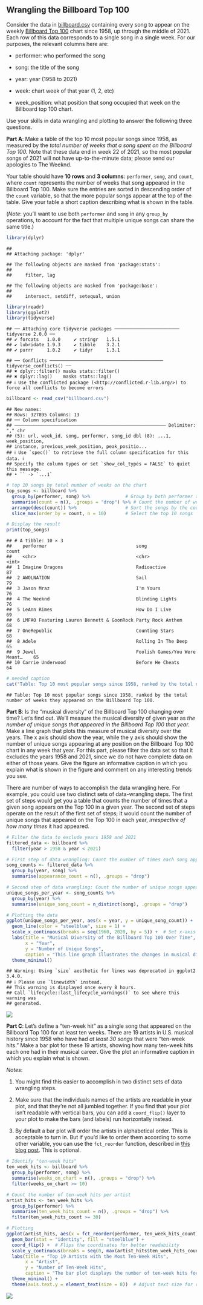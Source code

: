 ## Wrangling the Billboard Top 100

Consider the data in
[billboard.csv](https://github.com/jgscott/STA380/blob/master/data/billboard.csv)
containing every song to appear on the weekly [Billboard Top
100](https://www.billboard.com/charts/hot-100/) chart since 1958, up
through the middle of 2021. Each row of this data corresponds to a
single song in a single week. For our purposes, the relevant columns
here are:

- performer: who performed the song

- song: the title of the song

- year: year (1958 to 2021)

- week: chart week of that year (1, 2, etc)

- week_position: what position that song occupied that week on the
  Billboard top 100 chart.

Use your skills in data wrangling and plotting to answer the following
three questions.

**Part A**: Make a table of the top 10 most popular songs since 1958, as
measured by the *total number of weeks that a song spent on the
Billboard Top 100.* Note that these data end in week 22 of 2021, so the
most popular songs of 2021 will not have up-to-the-minute data; please
send our apologies to The Weeknd.

Your table should have **10 rows** and **3 columns**: `performer`,
`song`, and `count`, where `count` represents the number of weeks that
song appeared in the Billboard Top 100. Make sure the entries are sorted
in descending order of the `count` variable, so that the more popular
songs appear at the top of the table. Give your table a short caption
describing what is shown in the table.

(*Note*: you’ll want to use both `performer` and `song` in any
`group_by` operations, to account for the fact that multiple unique
songs can share the same title.)

``` r
library(dplyr)
```

    ## 
    ## Attaching package: 'dplyr'

    ## The following objects are masked from 'package:stats':
    ## 
    ##     filter, lag

    ## The following objects are masked from 'package:base':
    ## 
    ##     intersect, setdiff, setequal, union

``` r
library(readr)
library(ggplot2)
library(tidyverse)
```

    ## ── Attaching core tidyverse packages ──────────────────────── tidyverse 2.0.0 ──
    ## ✔ forcats   1.0.0     ✔ stringr   1.5.1
    ## ✔ lubridate 1.9.3     ✔ tibble    3.2.1
    ## ✔ purrr     1.0.2     ✔ tidyr     1.3.1

    ## ── Conflicts ────────────────────────────────────────── tidyverse_conflicts() ──
    ## ✖ dplyr::filter() masks stats::filter()
    ## ✖ dplyr::lag()    masks stats::lag()
    ## ℹ Use the conflicted package (<http://conflicted.r-lib.org/>) to force all conflicts to become errors

``` r
billboard <- read_csv("billboard.csv")
```

    ## New names:
    ## Rows: 327895 Columns: 13
    ## ── Column specification
    ## ──────────────────────────────────────────────────────── Delimiter: "," chr
    ## (5): url, week_id, song, performer, song_id dbl (8): ...1, week_position,
    ## instance, previous_week_position, peak_positio...
    ## ℹ Use `spec()` to retrieve the full column specification for this data. ℹ
    ## Specify the column types or set `show_col_types = FALSE` to quiet this message.
    ## • `` -> `...1`

``` r
# top 10 songs by total number of weeks on the chart
top_songs <- billboard %>%
  group_by(performer, song) %>%             # Group by both performer and song
  summarise(count = n(), .groups = "drop") %>% # Count the number of weeks each song appeared
  arrange(desc(count)) %>%                  # Sort the songs by the count in descending order
  slice_max(order_by = count, n = 10)       # Select the top 10 songs

# Display the result
print(top_songs)
```

    ## # A tibble: 10 × 3
    ##    performer                                 song                          count
    ##    <chr>                                     <chr>                         <int>
    ##  1 Imagine Dragons                           Radioactive                      87
    ##  2 AWOLNATION                                Sail                             79
    ##  3 Jason Mraz                                I'm Yours                        76
    ##  4 The Weeknd                                Blinding Lights                  76
    ##  5 LeAnn Rimes                               How Do I Live                    69
    ##  6 LMFAO Featuring Lauren Bennett & GoonRock Party Rock Anthem                68
    ##  7 OneRepublic                               Counting Stars                   68
    ##  8 Adele                                     Rolling In The Deep              65
    ##  9 Jewel                                     Foolish Games/You Were Meant…    65
    ## 10 Carrie Underwood                          Before He Cheats                 64

``` r
# needed caption 
cat("Table: Top 10 most popular songs since 1958, ranked by the total number of weeks they appeared on the Billboard Top 100.")
```

    ## Table: Top 10 most popular songs since 1958, ranked by the total number of weeks they appeared on the Billboard Top 100.

**Part B**: Is the “musical diversity” of the Billboard Top 100 changing
over time? Let’s find out. We’ll measure the musical diversity of given
year as *the number of unique songs that appeared in the Billboard Top
100 that year.* Make a line graph that plots this measure of musical
diversity over the years. The x axis should show the year, while the y
axis should show the number of unique songs appearing at any position on
the Billboard Top 100 chart in any week that year. For this part, please
filter the data set so that it excludes the years 1958 and 2021, since
we do not have complete data on either of those years. Give the figure
an informative caption in which you explain what is shown in the figure
and comment on any interesting trends you see.

There are number of ways to accomplish the data wrangling here. For
example, you could use two distinct sets of data-wrangling steps. The
first set of steps would get you a table that counts the number of times
that a given song appears on the Top 100 in a given year. The second set
of steps operate on the result of the first set of steps; it would count
the number of unique songs that appeared on the Top 100 in each year,
*irrespective of how many times* it had appeared.

``` r
# Filter the data to exclude years 1958 and 2021
filtered_data <- billboard %>%
  filter(year > 1958 & year < 2021)

# First step of data wrangling: Count the number of times each song appears in each year
song_counts <- filtered_data %>%
  group_by(year, song) %>%
  summarise(appearance_count = n(), .groups = "drop")

# Second step of data wrangling: Count the number of unique songs appearing each year
unique_songs_per_year <- song_counts %>%
  group_by(year) %>%
  summarise(unique_song_count = n_distinct(song), .groups = "drop")

# Plotting the data
ggplot(unique_songs_per_year, aes(x = year, y = unique_song_count)) +
  geom_line(color = "steelblue", size = 1) +
  scale_x_continuous(breaks = seq(1960, 2020, by = 5)) +  # Set x-axis intervals to every 2 years
  labs(title = "Musical Diversity of the Billboard Top 100 Over Time",
       x = "Year",
       y = "Number of Unique Songs",
       caption = "This line graph illustrates the changes in musical diversity on the Billboard Top 100 chart from\n1959 to 2020, as measured by the number of unique songs that appeared in the chart each year.\nThe data excludes the years 1958 and 2021 due to incomplete records. The graph shows significant\nfluctuations, with a peak in diversity around the late 1960s and a noticeable decline through the 1970s and 1980s.\nMore recently, there has been a sharp increase in the number of unique songs, indicating a resurgence in musical diversity.") +
  theme_minimal()
```

    ## Warning: Using `size` aesthetic for lines was deprecated in ggplot2 3.4.0.
    ## ℹ Please use `linewidth` instead.
    ## This warning is displayed once every 8 hours.
    ## Call `lifecycle::last_lifecycle_warnings()` to see where this warning was
    ## generated.

![](ML---Data-Wrangling-Billboard_files/figure-gfm/Part%20B:%20Musical%20Diversity-1.png)<!-- -->

**Part C**: Let’s define a “ten-week hit” as a single song that appeared
on the Billboard Top 100 for at least ten weeks. There are 19 artists in
U.S. musical history since 1958 who have had *at least 30 songs* that
were “ten-week hits.” Make a bar plot for these 19 artists, showing how
many ten-week hits each one had in their musical career. Give the plot
an informative caption in which you explain what is shown.

*Notes*:

1.  You might find this easier to accomplish in two distinct sets of
    data wrangling steps.

2.  Make sure that the individuals names of the artists are readable in
    your plot, and that they’re not all jumbled together. If you find
    that your plot isn’t readable with vertical bars, you can add a
    `coord_flip()` layer to your plot to make the bars (and labels) run
    horizontally instead.

3.  By default a bar plot will order the artists in alphabetical order.
    This is acceptable to turn in. But if you’d like to order them
    according to some other variable, you can use the `fct_reorder`
    function, described in [this blog
    post](https://datavizpyr.com/re-ordering-bars-in-barplot-in-r/).
    This is optional.

``` r
# Identify "ten-week hits"
ten_week_hits <- billboard %>%
  group_by(performer, song) %>%
  summarise(weeks_on_chart = n(), .groups = "drop") %>%
  filter(weeks_on_chart >= 10)

# Count the number of ten-week hits per artist
artist_hits <- ten_week_hits %>%
  group_by(performer) %>%
  summarise(ten_week_hits_count = n(), .groups = "drop") %>%
  filter(ten_week_hits_count >= 30)

# Plotting
ggplot(artist_hits, aes(x = fct_reorder(performer, ten_week_hits_count), y = ten_week_hits_count)) +
  geom_bar(stat = "identity", fill = "steelblue") +
  coord_flip() +  # Flips the coordinates for better readability
  scale_y_continuous(breaks = seq(0, max(artist_hits$ten_week_hits_count), by = 2)) +  # Set y-axis intervals to every 2 hits
  labs(title = "Top 19 Artists with the Most Ten-Week Hits",
       x = "Artist",
       y = "Number of Ten-Week Hits",
       caption = "The bar plot displays the number of ten-week hits for the top 19 artists who have had at least 30 ten-week hits\non the Billboard Top 100 chart. A 'ten-week hit' is defined as a song that appeared on the Billboard Top 100\nfor at least ten weeks. The artists are ordered by the number of ten-week hits, with Elton John\nleading the list, followed by Madonna and Kenny Chesney.") +
  theme_minimal() +
  theme(axis.text.y = element_text(size = 8))  # Adjust text size for readability
```

![](ML---Data-Wrangling-Billboard_files/figure-gfm/Part%20C:%20Ten%20week%20hits-1.png)<!-- -->
